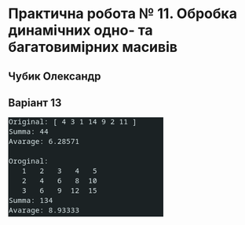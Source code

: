 # Практична робота № 11. Обробка динамічних одно- та багатовимірних масивів

## Чубик Олександр


## Варіант 13


![](final.png)